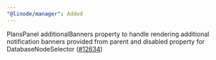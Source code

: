 ```yaml
---
"@linode/manager": Added
---
```


PlansPanel additionalBanners property to handle rendering additional notification banners provided from parent and disabled property for DatabaseNodeSelector ([#12634](https://github.com/linode/manager/pull/12634))
